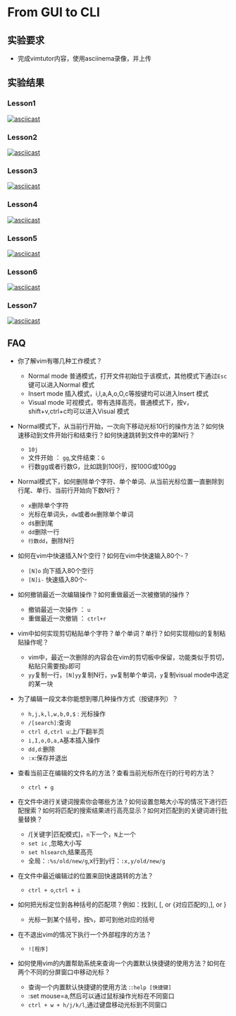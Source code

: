 # From GUI to CLI

## 实验要求

- 完成vimtutor内容，使用asciinema录像，并上传

## 实验结果

### Lesson1

[![asciicast](https://asciinema.org/a/3LbnZjnrwgsZtV7ONRn60aZAK.svg)](https://asciinema.org/a/3LbnZjnrwgsZtV7ONRn60aZAK)

### Lesson2
[![asciicast](https://asciinema.org/a/A3QA6FIKWLi7QZiGrA5uqUqwH.svg)](https://asciinema.org/a/A3QA6FIKWLi7QZiGrA5uqUqwH)

### Lesson3
[![asciicast](https://asciinema.org/a/w41V1V67QY6bO5OktTX1dTR9a.svg)](https://asciinema.org/a/w41V1V67QY6bO5OktTX1dTR9a)

### Lesson4
[![asciicast](https://asciinema.org/a/951Knf9S1tR0mmewKv9HPVoAP.svg)](https://asciinema.org/a/951Knf9S1tR0mmewKv9HPVoAP)

### Lesson5
[![asciicast](https://asciinema.org/a/tH2Wz08LjjGxd6xTqQOYUW2FD.svg)](https://asciinema.org/a/tH2Wz08LjjGxd6xTqQOYUW2FD)

### Lesson6
[![asciicast](https://asciinema.org/a/i29TlXE19d4vlzUzOecT6GWeX.svg)](https://asciinema.org/a/i29TlXE19d4vlzUzOecT6GWeX)

### Lesson7
[![asciicast](https://asciinema.org/a/i29TlXE19d4vlzUzOecT6GWeX.svg)](https://asciinema.org/a/i29TlXE19d4vlzUzOecT6GWeX)

## FAQ

- 你了解vim有哪几种工作模式？
	- Normal mode 普通模式，打开文件初始位于该模式，其他模式下通过`Esc`键可以进入Normal 模式
	- Insert mode 插入模式，i,I,a,A,o,O,c等按键均可以进入Insert 模式
	- Visual mode 可视模式，带有选择高亮，普通模式下，按v，shift+v,ctrl+c均可以进入Visual 模式
- Normal模式下，从当前行开始，一次向下移动光标10行的操作方法？如何快速移动到文件开始行和结束行？如何快速跳转到文件中的第N行？
	- `10j`
	- 文件开始 ： `gg`,文件结束：`G`
	- 行数gg或者行数G，比如跳到100行，按100G或100gg
- Normal模式下，如何删除单个字符、单个单词、从当前光标位置一直删除到行尾、单行、当前行开始向下数N行？
	- `x`删除单个字符
	- 光标在单词头，`dw`或者`de`删除单个单词
	- `d$`删到尾
	- `dd`删除一行
	- `行数dd`，删除N行
- 如何在vim中快速插入N个空行？如何在vim中快速输入80个-？
	- `[N]o` 向下插入80个空行
	- `[N]i-` 快速插入80个-
- 如何撤销最近一次编辑操作？如何重做最近一次被撤销的操作？
	- 撤销最近一次操作 ： `u`
	- 重做最近一次撤销 ： `ctrl+r`
- vim中如何实现剪切粘贴单个字符？单个单词？单行？如何实现相似的复制粘贴操作呢？
	- vim中，最近一次删除的内容会在vim的剪切板中保留，功能类似于剪切，粘贴只需要按`p`即可
	- `yy`复制一行，`[N]yy`复制N行，`yw`复制单个单词，`y`复制visual mode中选定的某一块
- 为了编辑一段文本你能想到哪几种操作方式（按键序列）？
	- `h,j,k,l,w,b,0,$` : 光标操作
	- `/[search]`:查询
	- `ctrl d,ctrl u`:上/下翻半页
	- `i,I,o,O,a,A`基本插入操作
	- `dd,d`:删除
	- `:x`:保存并退出
- 查看当前正在编辑的文件名的方法？查看当前光标所在行的行号的方法？
	- `ctrl + g`
- 在文件中进行关键词搜索你会哪些方法？如何设置忽略大小写的情况下进行匹配搜索？如何将匹配的搜索结果进行高亮显示？如何对匹配到的关键词进行批量替换？
	- /[关键字|匹配模式]，`n`下一个，`N`上一个
	- `set ic` ,忽略大小写
	- `set hlsearch`,结果高亮
	- 全局：`:%s/old/new/g`,x行到y行：`:x,y/old/new/g`


- 在文件中最近编辑过的位置来回快速跳转的方法？
	- `ctrl + o`,`ctrl + i`

- 如何把光标定位到各种括号的匹配项？例如：找到(, [, or {对应匹配的),], or }
	- 光标一到某个括号，按`%`，即可到他对应的括号

- 在不退出vim的情况下执行一个外部程序的方法？
	- `![程序]`
- 如何使用vim的内置帮助系统来查询一个内置默认快捷键的使用方法？如何在两个不同的分屏窗口中移动光标？
	- 查询一个内置默认快捷键的使用方法 :`:help [快捷键]`
	- :set mouse=a,然后可以通过鼠标操作光标在不同窗口
	- `ctrl + w + h/j/k/l`,通过键盘移动光标到不同窗口


